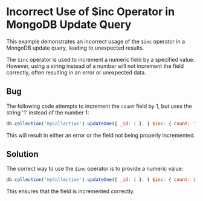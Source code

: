 # Incorrect Use of $inc Operator in MongoDB Update Query

This example demonstrates an incorrect usage of the `$inc` operator in a MongoDB update query, leading to unexpected results.

The `$inc` operator is used to increment a numeric field by a specified value.  However, using a string instead of a number will not increment the field correctly, often resulting in an error or unexpected data.

## Bug

The following code attempts to increment the `count` field by 1, but uses the string '1' instead of the number 1:

```javascript
db.collection('myCollection').updateOne({ _id: 1 }, { $inc: { count: '1' } });
```

This will result in either an error or the field not being properly incremented.

## Solution

The correct way to use the `$inc` operator is to provide a numeric value:

```javascript
db.collection('myCollection').updateOne({ _id: 1 }, { $inc: { count: 1 } });
```
This ensures that the field is incremented correctly.